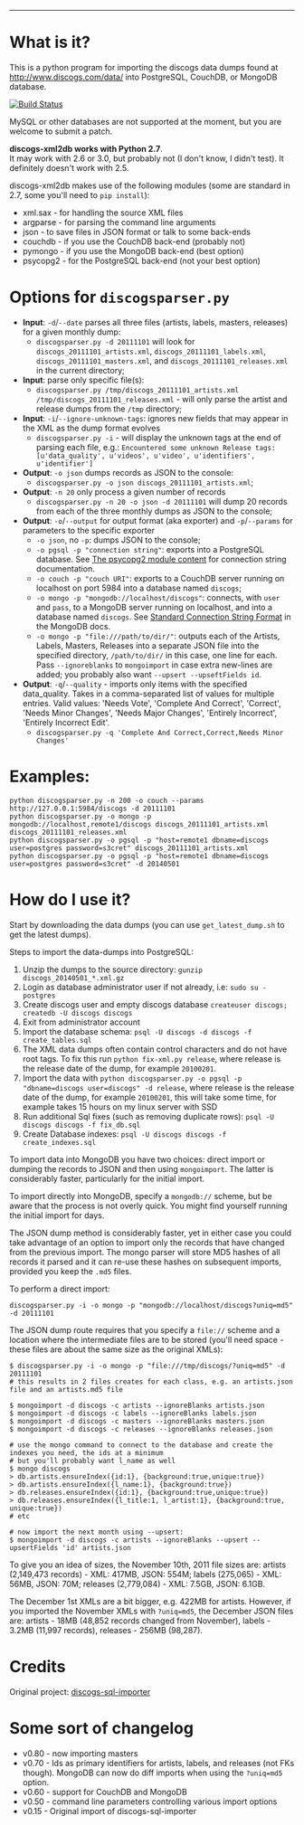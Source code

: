 ----
# What is it?
This is a python program for importing the discogs data dumps found at http://www.discogs.com/data/ into PostgreSQL, CouchDB, or MongoDB database.

[![Build Status](https://travis-ci.org/philipmat/discogs-xml2db.svg?branch=master)](https://travis-ci.org/philipmat/discogs-xml2db)

MySQL or other databases are not supported at the moment, but you are welcome to submit a patch.

**discogs-xml2db works with Python 2.7**.  
It may work with 2.6 or 3.0, but probably not (I don't know, I didn't test). It definitely doesn't work with 2.5.  

discogs-xml2db makes use of the following modules (some are standard in 2.7, some you'll need to `pip install`):
* xml.sax - for handling the source XML files
* argparse - for parsing the command line arguments
* json - to save files in JSON format or talk to some back-ends
* couchdb - if you use the CouchDB back-end (probably not)
* pymongo - if you use the MongoDB back-end (best option)
* psycopg2 - for the PostgreSQL back-end (not your best option)


# Options for `discogsparser.py`

* **Input**: `-d`/`--date` parses all three files (artists, labels, masters, releases) for a given monthly dump:
    * `discogsparser.py -d 20111101` will look for `discogs_20111101_artists.xml`, `discogs_20111101_labels.xml`, `discogs_20111101_masters.xml`, and `discogs_20111101_releases.xml` in the current directory;
* **Input**: parse only specific file(s):
    * `discogsparser.py /tmp/discogs_20111101_artists.xml /tmp/discogs_20111101_releases.xml` - will only parse the artist and release dumps from the `/tmp` directory;
* **Input**: `-i`/`--ignore-unknown-tags`: ignores new fields that may appear in the XML as the dump format evolves  
    * `discogsparser.py -i` - will display the unknown tags at the end of parsing each file, e.g.: `Encountered some unknown Release tags: [u'data_quality', u'videos', u'video', u'identifiers', u'identifier']`
* **Output**: `-o json` dumps records as JSON to the console:
    * `discogsparser.py -o json discogs_20111101_artists.xml`;
* **Output**: `-n 20` only process a given number of records
    * `discogsparser.py -n 20 -o json -d 20111101` will dump 20 records from each of the three monthly dumps as JSON to the console;  
* **Output**: `-o`/`--output` for output format (aka exporter) and `-p`/`--params` for parameters to the specific exporter
    * `-o json`, no `-p`: dumps JSON to the console;
    * `-o pgsql -p "connection string"`: exports into a PostgreSQL database. See [The psycopg2 module content](http://initd.org/psycopg/docs/module.html) for connection string documentation.
    * `-o couch -p "couch URI"`: exports to a CouchDB server running on localhost on port 5984 into a database named `discogs`;
    * `-o mongo -p "mongodb://localhost/discogs"`: connects, with `user` and `pass`, to a MongoDB server running on localhost, and into a database named `discogs`. See [Standard Connection String Format](http://www.mongodb.org/display/DOCS/Connections) in the MongoDB docs.
    * `-o mongo -p "file:///path/to/dir/"`: outputs each of the Artists, Labels, Masters, Releases into a separate JSON file into the specified directory, `/path/to/dir/` in this case, one line for each. Pass `--ignoreblanks` to `mongoimport` in case extra new-lines are added; you probably also want `--upsert --upseftFields id`.
* **Output**: `-q`/`--quality` - imports only items with the specified data_quality. Takes in a comma-separated list of values for multiple entries. Valid values: 'Needs Vote', 'Complete And Correct', 'Correct', 'Needs Minor Changes', 'Needs Major Changes', 'Entirely Incorrect', 'Entirely Incorrect Edit'.
    * `discogsparser.py -q 'Complete And Correct,Correct,Needs Minor Changes'`


# Examples:

    python discogsparser.py -n 200 -o couch --params http://127.0.0.1:5984/discogs -d 20111101
    python discogsparser.py -o mongo -p mongodb://localhost,remote1/discogs discogs_20111101_artists.xml discogs_20111101_releases.xml
    python discogsparser.py -o pgsql -p "host=remote1 dbname=discogs user=postgres password=s3cret" discogs_20111101_artists.xml
    python discogsparser.py -o pgsql -p "host=remote1 dbname=discogs user=postgres password=s3cret" -d 20140501


# How do I use it?
Start by downloading the data dumps (you can use `get_latest_dump.sh` to get the latest dumps).

Steps to import the data-dumps into PostgreSQL:

1. Unzip the dumps to the source directory: `gunzip discogs_20140501_*.xml.gz`
2. Login as database administrator user if not already, i.e: `sudo su - postgres`
3. Create discogs user and empty discogs database `createuser discogs; createdb -U discogs discogs`
4. Exit from administrator account
5. Import the database schema: `psql -U discogs -d discogs -f create_tables.sql`
6. The XML data dumps often contain control characters and do not have root tags. To fix this run `python fix-xml.py release`, where release is the release date of the dump, for example `20100201`.
7. Import the data with `python discogsparser.py -o pgsql -p "dbname=discogs user=discogs" -d release`, where release is the release date of the dump, for example `20100201`, this will take some time, for example takes 15 hours on my linux server with SSD
8. Run additional Sql fixes (such as removing duplicate rows): `psql -U discogs discogs -f fix_db.sql`
9. Create Database indexes: `psql -U discogs discogs -f create_indexes.sql`

To import data into MongoDB you have two choices: direct import or dumping the records to JSON and then using `mongoimport`. The latter is considerably faster, particularly for the initial import.

To import directly into MongoDB, specify a `mongodb://` scheme, but be aware that the process is not overly quick.  You might find yourself running the initial import for days. 

The JSON dump method is considerably faster, yet in either case you could take advantage of an option to import only the records that have changed from the previous import. 
The mongo parser will store MD5 hashes of all records it parsed and it can re-use these hashes on subsequent imports, provided you keep the `.md5` files.

To perform a direct import:

    discogsparser.py -i -o mongo -p "mongodb://localhost/discogs?uniq=md5" -d 20111101 


The JSON dump route requires that you specify a `file://` scheme and a location where the intermediate files are to be stored 
(you'll need space - these files are about the same size as the original XMLs):

    $ discogsparser.py -i -o mongo -p "file:///tmp/discogs/?uniq=md5" -d 20111101 
    # this results in 2 files creates for each class, e.g. an artists.json file and an artists.md5 file

    $ mongoimport -d discogs -c artists --ignoreBlanks artists.json
    $ mongoimport -d discogs -c labels --ignoreBlanks labels.json
    $ mongoimport -d discogs -c masters --ignoreBlanks masters.json
    $ mongoimport -d discogs -c releases --ignoreBlanks releases.json

    # use the mongo command to connect to the database and create the indexes you need, the ids at a minimum
    # but you'll probably want l_name as well
    $ mongo discogs
    > db.artists.ensureIndex({id:1}, {background:true,unique:true})
    > db.artists.ensureIndex({l_name:1}, {background:true})
    > db.releases.ensureIndex({id:1}, {background:true,unique:true})
    > db.releases.ensureIndex({l_title:1, l_artist:1}, {background:true, unique:true})
    # etc

    # now import the next month using --upsert:
    $ mongoimport -d discogs -c artists --ignoreBlanks --upsert --upsertFields 'id' artists.json
    

To give you an idea of sizes, the November 10th, 2011 file sizes are: 
artists (2,149,473 records) - XML: 417MB, JSON: 554M; 
labels (275,065) - XML: 56MB, JSON: 70M; 
releases (2,779,084) - XML: 7.5GB, JSON: 6.1GB. 

The December 1st XMLs are a bit bigger, e.g. 422MB for artists. 
However, if you imported the November XMLs with `?uniq=md5`, the December JSON files are: 
artists - 18MB (48,852 records changed from November), 
labels - 3.2MB (11,997 records),
releases - 256MB (98,287).



# Credits

Original project: [discogs-sql-importer](http://code.google.com/p/discogs-sql-importer/)

# Some sort of changelog

* v0.80 - now importing masters
* v0.70 - Ids as primary identifiers for artists, labels, and releases (not FKs though).
  MongoDB can now do diff imports when using the `?uniq=md5` option.
* v0.60 - support for CouchDB and MongoDB
* v0.50 - command line parameters controlling various import options
* v0.15 - Original import of discogs-sql-importer
